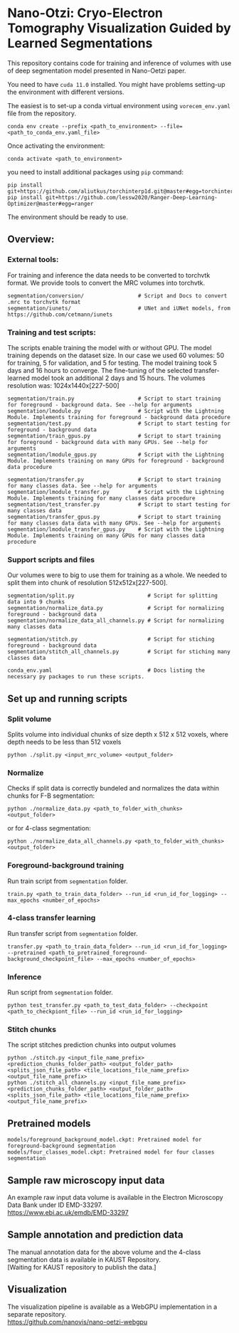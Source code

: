 # Nano-Otzi: Cryo-Electron Tomography Visualization Guided by Learned Segmentations
This repository contains code for training and inference of volumes with use of deep segmentation model presented in Nano-Oetzi paper.

You need to have `cuda 11.0` installed. You might have problems setting-up the environment with different versions.

The easiest is to set-up a conda virtual environment using `vorecem_env.yaml` file from the repository.
```
conda env create --prefix <path_to_environment> --file=<path_to_conda_env.yaml_file>
```
Once activating the environment:
```
conda activate <path_to_environment>
```
you need to install additional packages using `pip` command:
```
pip install git+https://github.com/aliutkus/torchinterp1d.git@master#egg=torchinterp1d
pip install git+https://github.com/lessw2020/Ranger-Deep-Learning-Optimizer@master#egg=ranger
```
The environment should be ready to use.

## Overview:
### External tools:
For training and inference the data needs to be converted to torchvtk format. We provide tools to convert the MRC volumes into torchvtk.
```
segmentation/conversion/                 # Script and Docs to convert .mrc to torchvtk format
segmentation/iunets/                     # UNet and iUNet models, from https://github.com/cetmann/iunets
```

### Training and test scripts:
The scripts enable training the model with or without GPU. The model training depends on the dataset size. In our case we used 60 volumes: 50 for training, 5 for validation, and 5 for testing. The model training took 5 days and 16 hours to converge. The fine-tuning of the selected transfer-learned model took an additional 2 days and 15 hours. The volumes resolution was: 1024x1440x\[227-500\]
```
segmentation/train.py                    # Script to start training for foreground - background data. See --help for arguments
segmentation/lmodule.py                  # Script with the Lightning Module. Implements training for foreground - background data procedure
segmentation/test.py                     # Script to start testing for foreground - background data
segmentation/train_gpus.py               # Script to start training for foreground - background data with many GPUs. See --help for arguments
segmentation/lmodule_gpus.py             # Script with the Lightning Module. Implements training on many GPUs for foreground - background data procedure

segmentation/transfer.py                 # Script to start training for many classes data. See --help for arguments
segmentation/lmodule_transfer.py         # Script with the Lightning Module. Implements training for many classes data procedure
segmentation/test_transfer.py            # Script to start testing for many classes data
segmentation/transfer_gpus.py            # Script to start training for many classes data data with many GPUs. See --help for arguments
segmentation/lmodule_transfer_gpus.py    # Script with the Lightning Module. Implements training on many GPUs for many classes data procedure
```

### Support scripts and files
Our volumes were to big to use them for training as a whole. We needed to split them into chunk of resolution 512x512x\[227-500\].
```
segmentation/split.py                       # Script for splitting data into 9 chunks
segmentation/normalize_data.py              # Script for normalizing foreground - background data
segmentation/normalize_data_all_channels.py # Script for normalizing many classes data

segmentation/stitch.py                      # Script for stiching foreground - background data
segmentation/stitch_all_channels.py         # Script for stiching many classes data

conda_env.yaml                              # Docs listing the necessary py packages to run these scripts.
```

## Set up and running scripts
### Split volume
Splits volume into individual chunks of size depth x 512 x 512 voxels, where depth needs to be less than 512 voxels
```
python ./split.py <input_mrc_volume> <output_folder>
```
### Normalize
Checks if split data is correctly bundeled and normalizes the data within chunks for F-B segmentation:
```
python ./normalize_data.py <path_to_folder_with_chunks> <output_folder>
```
or for 4-class segmentation:
```
python ./normalize_data_all_channels.py <path_to_folder_with_chunks> <output_folder>
```

### Foreground-background training
Run train script from `segmentation` folder.
```
train.py <path_to_train_data_folder> --run_id <run_id_for_logging> --max_epochs <number_of_epochs>
```

### 4-class transfer learning
Run transfer script from `segmentation` folder.
```
transfer.py <path_to_train_data_folder> --run_id <run_id_for_logging> --pretrained <path_to_pretrained_foreground-background_checkpoint_file> --max_epochs <number_of_epochs>
```

### Inference
Run script from `segmentation` folder.
```
python test_transfer.py <path_to_test_data_folder> --checkpoint <path_to_checkpiont_file> --run_id <run_id_for_logging>
```

### Stitch chunks
The script stitches prediction chunks into output volumes
```
python ./stitch.py <input_file_name_prefix> <prediction_chunks_folder_path> <output_folder_path> <splits_json_file_path> <tile_locations_file_name_prefix> <output_file_name_prefix>
python ./stitch_all_channels.py <input_file_name_prefix> <prediction_chunks_folder_path> <output_folder_path> <splits_json_file_path> <tile_locations_file_name_prefix> <output_file_name_prefix>
```

## Pretrained models
```
models/foreground_background_model.ckpt: Pretrained model for foreground-background segmentation
models/four_classes_model.ckpt: Pretrained model for four classes segmentation
```

## Sample raw microscopy input data
An example raw input data volume is available in the Electron Microscopy Data Bank under ID EMD-33297.  
https://www.ebi.ac.uk/emdb/EMD-33297


## Sample annotation and prediction data
The manual annotation data for the above volume and the 4-class segmentation data is available in KAUST Repository.  
[Waiting for KAUST repository to publish the data.]

## Visualization
The visualization pipeline is available as a WebGPU implementation in a separate repository.  
https://github.com/nanovis/nano-oetzi-webgpu
